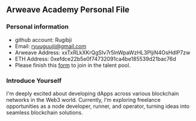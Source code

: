 ## Arweave Academy Personal File

### Personal information

- github account: Rugibji
- Email: ryuuguujii@gmail.com
- Arweave Address: xxTxRLkXKrQgSIv7r5lnWpaWzHL3PljiN4OsHdIP7zw
- ETH Address: 0xefdce22b5e0f74732091ca4be185539d21bac76d
- Please finish this [form](https://docs.google.com/forms/d/e/1FAIpQLSfWA5fIIcBgmRppm3jNz5vmf9Mai_QMVil-2pO4r7YKn_Zhtw/viewform?usp=sf_link) to join in the talent pool.

### Introduce Yourself
I'm deeply excited about developing dApps across various blockchain networks in the Web3 world. Currently, I’m exploring freelance opportunities as a node developer, runner, and operator, turning ideas into seamless blockchain solutions.
